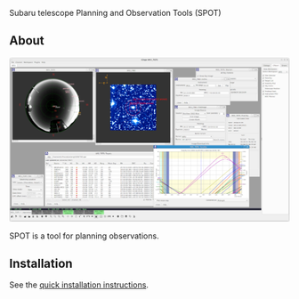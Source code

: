 Subaru telescope Planning and Observation Tools (SPOT) 

## About

![SPOT screenshot](spot/doc/screenshot-wd1200.png)

SPOT is a tool for planning observations.

## Installation

See the [quick installation instructions](spot/doc/INSTALL.md).



